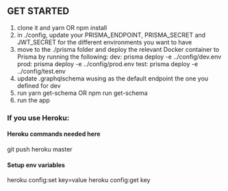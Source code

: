<h2>GET STARTED</h2>
<ol>
   <li>clone it and yarn OR npm install</li>
   <li>in ./config, update your PRISMA_ENDPOINT, PRISMA_SECRET and JWT_SECRET for the different environments you want to have</li>
   <li>move to the ./prisma folder and deploy the relevant Docker container to Prisma by running the following:
      dev: prisma deploy -e ../config/dev.env
      prod: prisma deploy -e ../config/prod.env
      test: prisma deploy -e ../config/test.env</li>

   <li>update .graphqlschema wusing as the default endpoint the one you defined for dev</li>
   <li>run yarn get-schema OR npm run get-schema</li>
   <li>run the app</li>
</ol>

<h3>If you use Heroku:</h3>
   <h4>Heroku commands needed here</h4>
   git push heroku master

   <h4>Setup env variables</h4>
   heroku config:set key=value
   heroku config:get key
